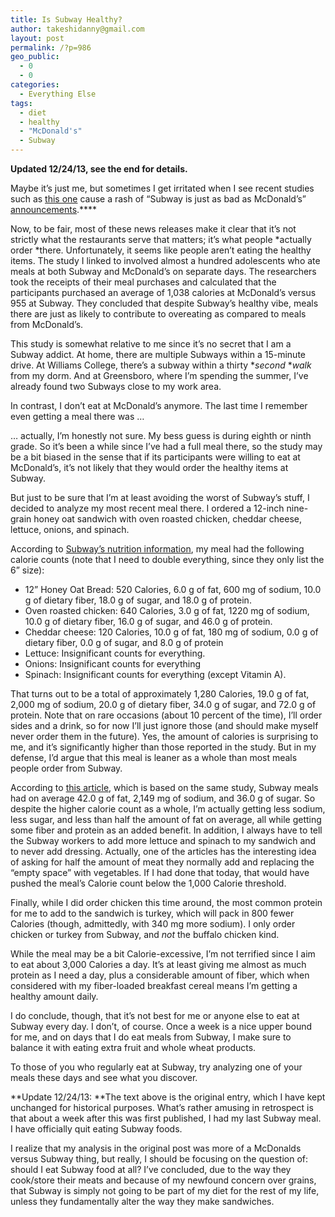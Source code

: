 ```yaml
---
title: Is Subway Healthy?
author: takeshidanny@gmail.com
layout: post
permalink: /?p=986
geo_public:
  - 0
  - 0
categories:
  - Everything Else
tags:
  - diet
  - healthy
  - "McDonald's"
  - Subway
---
```

**Updated 12/24/13, see the end for details.**

Maybe it&#8217;s just me, but sometimes I get irritated when I see recent studies such as [this one][1] cause a rash of &#8220;Subway is just as bad as McDonald&#8217;s&#8221; [announcements][2].****

Now, to be fair, most of these news releases make it clear that it&#8217;s not strictly what the restaurants serve that matters; it&#8217;s what people *actually order *there. Unfortunately, it seems like people aren&#8217;t eating the healthy items. The study I linked to involved almost a hundred adolescents who ate meals at both Subway and McDonald&#8217;s on separate days. The researchers took the receipts of their meal purchases and calculated that the participants purchased an average of 1,038 calories at McDonald&#8217;s versus 955 at Subway. They concluded that despite Subway&#8217;s healthy vibe, meals there are just as likely to contribute to overeating as compared to meals from McDonald&#8217;s.

<!--more-->

This study is somewhat relative to me since it&#8217;s no secret that I am a Subway addict. At home, there are multiple Subways within a 15-minute drive. At Williams College, there&#8217;s a subway within a thirty **second* **walk* from my dorm. And at Greensboro, where I&#8217;m spending the summer, I&#8217;ve already found two Subways close to my work area.

In contrast, I don&#8217;t eat at McDonald&#8217;s anymore. The last time I remember even getting a meal there was &#8230;

&#8230; actually, I&#8217;m honestly not sure. My bess guess is during eighth or ninth grade. So it&#8217;s been a while since I&#8217;ve had a full meal there, so the study may be a bit biased in the sense that if its participants were willing to eat at McDonald&#8217;s, it&#8217;s not likely that they would order the healthy items at Subway.

But just to be sure that I&#8217;m at least avoiding the worst of Subway&#8217;s stuff, I decided to analyze my most recent meal there. I ordered a 12-inch nine-grain honey oat sandwich with oven roasted chicken, cheddar cheese, lettuce, onions, and spinach.

According to [Subway&#8217;s nutrition information][3], my meal had the following calorie counts (note that I need to double everything, since they only list the 6&#8221; size):

  * 12&#8221; Honey Oat Bread: 520 Calories, 6.0 g of fat, 600 mg of sodium, 10.0 g of dietary fiber, 18.0 g of sugar, and 18.0 g of protein.
  * Oven roasted chicken: 640 Calories, 3.0 g of fat, 1220 mg of sodium, 10.0 g of dietary fiber, 16.0 g of sugar, and 46.0 g of protein.
  * Cheddar cheese: 120 Calories, 10.0 g of fat, 180 mg of sodium, 0.0 g of dietary fiber, 0.0 g of sugar, and 8.0 g of protein
  * Lettuce: Insignificant counts for everything.
  * Onions: Insignificant counts for everything
  * Spinach: Insignificant counts for everything (except Vitamin A).

That turns out to be a total of approximately 1,280 Calories, 19.0 g of fat, 2,000 mg of sodium, 20.0 g of dietary fiber, 34.0 g of sugar, and 72.0 g of protein. Note that on rare occasions (about 10 percent of the time), I&#8217;ll order sides and a drink, so for now I&#8217;ll just ignore those (and should make myself never order them in the future). Yes, the amount of calories is surprising to me, and it&#8217;s significantly higher than those reported in the study. But in my defense, I&#8217;d argue that this meal is leaner as a whole than most meals people order from Subway.

According to [this article][4], which is based on the same study, Subway meals had on average 42.0 g of fat, 2,149 mg of sodium, and 36.0 g of sugar. So despite the higher calorie count as a whole, I&#8217;m actually getting less sodium, less sugar, and less than half the amount of fat on average, all while getting some fiber and protein as an added benefit. In addition, I always have to tell the Subway workers to add more lettuce and spinach to my sandwich and to never add dressing. Actually, one of the articles has the interesting idea of asking for half the amount of meat they normally add and replacing the &#8220;empty space&#8221; with vegetables. If I had done that today, that would have pushed the meal&#8217;s Calorie count below the 1,000 Calorie threshold.

Finally, while I did order chicken this time around, the most common protein for me to add to the sandwich is turkey, which will pack in 800 fewer Calories (though, admittedly, with 340 mg more sodium). I only order chicken or turkey from Subway, and *not* the buffalo chicken kind.

While the meal may be a bit Calorie-excessive, I&#8217;m not terrified since I aim to eat about 3,000 Calories a day. It&#8217;s at least giving me almost as much protein as I need a day, plus a considerable amount of fiber, which when considered with my fiber-loaded breakfast cereal means I&#8217;m getting a healthy amount daily.

I do conclude, though, that it&#8217;s not best for me or anyone else to eat at Subway every day. I don&#8217;t, of course. Once a week is a nice upper bound for me, and on days that I do eat meals from Subway, I make sure to balance it with eating extra fruit and whole wheat products.

To those of you who regularly eat at Subway, try analyzing one of your meals these days and see what you discover.

**Update 12/24/13: **The text above is the original entry, which I have kept unchanged for historical purposes. What&#8217;s rather amusing in retrospect is that about a week after this was first published, I had my last Subway meal. I have officially quit eating Subway foods.

I realize that my analysis in the original post was more of a McDonalds versus Subway thing, but really, I should be focusing on the question of: should I eat Subway food at all? I&#8217;ve concluded, due to the way they cook/store their meats and because of my newfound concern over grains, that Subway is simply not going to be part of my diet for the rest of my life, unless they fundamentally alter the way they make sandwiches.

 [1]: http://www.ncbi.nlm.nih.gov/pubmed/23660412
 [2]: http://news.yahoo.com/breaking-subway-just-unhealthy-mcdonald-185710202.html
 [3]: http://www.subway.com/nutrition/nutritionlist.aspx
 [4]: http://www.rwjf.org/en/about-rwjf/newsroom/newsroom-content/2013/05/is-subway-healthier-than-mcdonalds-.html